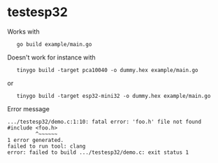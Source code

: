 # testesp32

Works with
```
   go build example/main.go
```


Doesn't work for instance with
```
   tinygo build -target pca10040 -o dummy.hex example/main.go
```
or 
```
   tinygo build -target esp32-mini32 -o dummy.hex example/main.go
```

Error message
```
.../testesp32/demo.c:1:10: fatal error: 'foo.h' file not found
#include <foo.h>
         ^~~~~~~
1 error generated.
failed to run tool: clang
error: failed to build .../testesp32/demo.c: exit status 1
```
